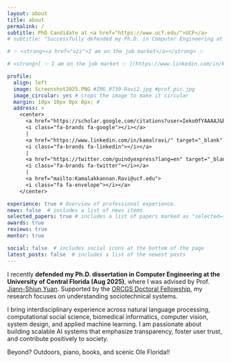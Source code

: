 ```yaml
---
layout: about
title: about
permalink: /
subtitle: PhD Candidate at <a href="https://www.ucf.edu/">UCF</a>
# subtitle: "Successfully defended my Ph.D. in Computer Engineering at <a href='https://www.ucf.edu/'>UCF</a> (Aug 2025)"

# ✨ <strong><a href="vzz">I am on the job market</a></strong> ✨

# <strong>[ ✨ I am on the job market ✨ ](https://www.linkedin.com/in/kamalravi/)</strong>

profile:
  align: left
  image: Screenshot2025.PNG #IMG_0730-Ravi2.jpg #prof_pic.jpg
  image_circular: yes # crops the image to make it circular
  margin: 10px 10px 0px 0px; #
  address: >
    <center> 
      <a href="https://scholar.google.com/citations?user=Ieko0fYAAAAJ&hl=en" target="_blank" rel="noopener noreferrer">
      <i class="fa-brands fa-google"></i></a> 
      | 
      <a href="https://www.linkedin.com/in/kamalravi/" target="_blank" rel="noopener noreferrer">
      <i class="fa-brands fa-linkedin"></i></a> 
      |
      <a href="https://twitter.com/guindyexpress?lang=en" target="_blank" rel="noopener noreferrer">
      <i class="fa-brands fa-twitter"></i></a>
      | 
      <a href="mailto:Kamalakkannan.Ravi@ucf.edu">
      <i class="fa fa-envelope"></i></a> 
    </center> 

experience: true # Overview of professional experience. 
news: false  # includes a list of news items
selected_papers: true # includes a list of papers marked as "selected={true}"
awards: true
reviews: true
mentor: true

social: false  # includes social icons at the bottom of the page
latest_posts: false  # includes a list of the newest posts
---
```


I recently **defended my Ph.D. dissertation in Computer Engineering at the University of Central Florida (Aug 2025)**, 
where I was advised by Prof. [Jiann-Shiun Yuan](https://www.ece.ucf.edu/person/jiann-s-yuan/). Supported by the [ORCGS Doctoral Fellowship](https://graduate.ucf.edu/fellowships/), my research focuses on understanding sociotechnical systems.

I bring interdisciplinary experience across natural language processing, computational social science, biomedical informatics, computer vision, system design, and applied machine learning. I am passionate about building scalable AI systems that emphasize transparency, foster user trust, and contribute positively to society.

Beyond? Outdoors, piano, books, and scenic Ole Florida!!
<div style="margin-bottom: 40px;"></div>
